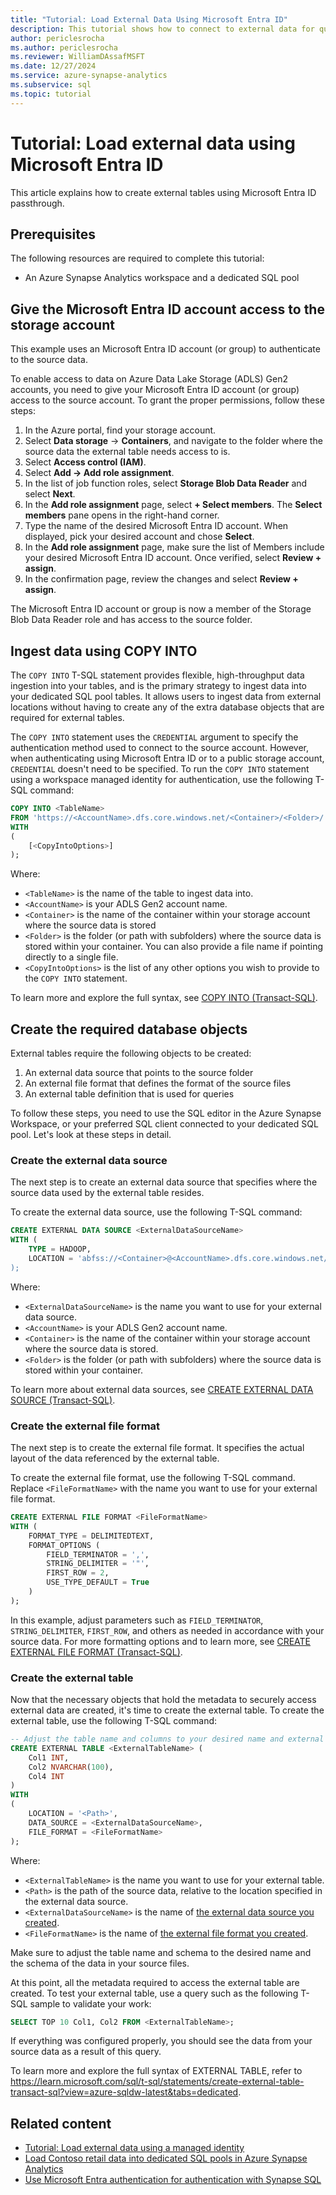 ```yaml
---
title: "Tutorial: Load External Data Using Microsoft Entra ID"
description: This tutorial shows how to connect to external data for queries or ingestion using Microsoft Entra ID passthrough.
author: periclesrocha
ms.author: periclesrocha
ms.reviewer: WilliamDAssafMSFT
ms.date: 12/27/2024
ms.service: azure-synapse-analytics
ms.subservice: sql
ms.topic: tutorial
---
```


# Tutorial: Load external data using Microsoft Entra ID

This article explains how to create external tables using Microsoft Entra ID passthrough.

## Prerequisites

The following resources are required to complete this tutorial:

- An Azure Synapse Analytics workspace and a dedicated SQL pool

## Give the Microsoft Entra ID account access to the storage account

This example uses an Microsoft Entra ID account (or group) to authenticate to the source data.

To enable access to data on Azure Data Lake Storage (ADLS) Gen2 accounts, you need to give your Microsoft Entra ID account (or group) access to the source account. To grant the proper permissions, follow these steps:

1. In the Azure portal, find your storage account.
1. Select **Data storage** -> **Containers**, and navigate to the folder where the source data the external table needs access to is.
1. Select **Access control (IAM)**.
1. Select **Add -> Add role assignment**.
1. In the list of job function roles, select **Storage Blob Data Reader** and select **Next**.
1. In the **Add role assignment** page, select **+ Select members**. The **Select members** pane opens in the right-hand corner.
1. Type the name of the desired Microsoft Entra ID account. When displayed, pick your desired account and chose **Select**.
1. In the **Add role assignment** page, make sure the list of Members include your desired Microsoft Entra ID account. Once verified, select **Review + assign**.
1. In the confirmation page, review the changes and select **Review + assign**.

The Microsoft Entra ID account or group is now a member of the Storage Blob Data Reader role and has access to the source folder.

## Ingest data using COPY INTO

The `COPY INTO` T-SQL statement provides flexible, high-throughput data ingestion into your tables, and is the primary strategy to ingest data into your dedicated SQL pool tables. It allows users to ingest data from external locations without having to create any of the extra database objects that are required for external tables.

The `COPY INTO` statement uses the `CREDENTIAL` argument to specify the authentication method used to connect to the source account. However, when authenticating using Microsoft Entra ID or to a public storage account, `CREDENTIAL` doesn't need to be specified. To run the `COPY INTO` statement using a workspace managed identity for authentication, use the following T-SQL command:

```sql
COPY INTO <TableName>
FROM 'https://<AccountName>.dfs.core.windows.net/<Container>/<Folder>/ '
WITH
(
    [<CopyIntoOptions>]
);
```

Where:

- `<TableName>` is the name of the table to ingest data into.
- `<AccountName>` is your ADLS Gen2 account name.
- `<Container>` is the name of the container within your storage account where the source data is stored
- `<Folder>` is the folder (or path with subfolders) where the source data is stored within your container. You can also provide a file name if pointing directly to a single file.
- `<CopyIntoOptions>` is the list of any other options you wish to provide to the `COPY INTO` statement. 

To learn more and explore the full syntax, see [COPY INTO (Transact-SQL)](/sql/t-sql/statements/copy-into-transact-sql?view=azure-sqldw-latest).

## Create the required database objects

External tables require the following objects to be created:

1. An external data source that points to the source folder
1. An external file format that defines the format of the source files
1. An external table definition that is used for queries

To follow these steps, you need to use the SQL editor in the Azure Synapse Workspace, or your preferred SQL client connected to your dedicated SQL pool. Let's look at these steps in detail.

### Create the external data source

The next step is to create an external data source that specifies where the source data used by the external table resides.

To create the external data source, use the following T-SQL command:

```sql
CREATE EXTERNAL DATA SOURCE <ExternalDataSourceName>
WITH (
    TYPE = HADOOP,
    LOCATION = 'abfss://<Container>@<AccountName>.dfs.core.windows.net/<Folder>/
);
```

Where:

- `<ExternalDataSourceName>` is the name you want to use for your external data source.
- `<AccountName>` is your ADLS Gen2 account name.
- `<Container>` is the name of the container within your storage account where the source data is stored.
- `<Folder>` is the folder (or path with subfolders) where the source data is stored within your container.

To learn more about external data sources, see [CREATE EXTERNAL DATA SOURCE (Transact-SQL)](/sql/t-sql/statements/create-external-data-source-transact-sql?view=azure-sqldw-latest&tabs=dedicated).

### Create the external file format

The next step is to create the external file format. It specifies the actual layout of the data referenced by the external table.

To create the external file format, use the following T-SQL command. Replace `<FileFormatName>` with the name you want to use for your external file format.

```sql
CREATE EXTERNAL FILE FORMAT <FileFormatName>
WITH (
    FORMAT_TYPE = DELIMITEDTEXT,
    FORMAT_OPTIONS (
        FIELD_TERMINATOR = ',',
        STRING_DELIMITER = '"',
        FIRST_ROW = 2,
        USE_TYPE_DEFAULT = True
    )
);
```

In this example, adjust parameters such as `FIELD_TERMINATOR`, `STRING_DELIMITER`, `FIRST_ROW`, and others as needed in accordance with your source data. For more formatting options and to learn more, see [CREATE EXTERNAL FILE FORMAT (Transact-SQL)](/sql/t-sql/statements/create-external-file-format-transact-sql?view=azure-sqldw-latest&tabs=delimited).

### Create the external table

Now that the necessary objects that hold the metadata to securely access external data are created, it's time to create the external table. To create the external table, use the following T-SQL command:

```sql
-- Adjust the table name and columns to your desired name and external table schema
CREATE EXTERNAL TABLE <ExternalTableName> (
    Col1 INT,
    Col2 NVARCHAR(100),
    Col4 INT
)
WITH
(
    LOCATION = '<Path>',
    DATA_SOURCE = <ExternalDataSourceName>,
    FILE_FORMAT = <FileFormatName>
);
```

Where:

- `<ExternalTableName>` is the name you want to use for your external table.
- `<Path>` is the path of the source data, relative to the location specified in the external data source.
- `<ExternalDataSourceName>` is the name of [the external data source you created](#create-the-external-data-source).
- `<FileFormatName>` is the name of [the external file format you created](#create-the-external-file-format).

Make sure to adjust the table name and schema to the desired name and the schema of the data in your source files.

At this point, all the metadata required to access the external table are created. To test your external table, use a query such as the following T-SQL sample to validate your work:

```sql
SELECT TOP 10 Col1, Col2 FROM <ExternalTableName>;
```

If everything was configured properly, you should see the data from your source data as a result of this query.

To learn more and explore the full syntax of EXTERNAL TABLE, refer to <https://learn.microsoft.com/sql/t-sql/statements/create-external-table-transact-sql?view=azure-sqldw-latest&tabs=dedicated>.

## Related content

- [Tutorial: Load external data using a managed identity](tutorial-external-tables-using-managed-identity.md)
- [Load Contoso retail data into dedicated SQL pools in Azure Synapse Analytics](../sql-data-warehouse/sql-data-warehouse-load-from-azure-blob-storage-with-polybase.md)
- [Use Microsoft Entra authentication for authentication with Synapse SQL](active-directory-authentication.md)